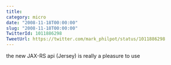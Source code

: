 ```yaml
---
title: 
category: micro
date: "2008-11-18T00:00:00"
slug: "2008-11-18T00:00:00"
TwitterId: 1011886298
TweetUrl: https://twitter.com/mark_philpot/status/1011886298
---
```


the new JAX-RS api (Jersey) is really a pleasure to use

